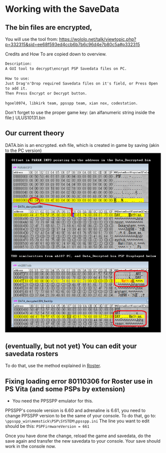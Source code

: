 # Working with the SaveData

## The bin files are encrypted,

You will use the tool from:
https://wololo.net/talk/viewtopic.php?p=332315&sid=ee68f593ed4ccb6b7b6c96d4e7b80c5a#p332315

Credits and How To are copied down to overview.
```
Description:
A GUI tool to decrypt\encrypt PSP Savedata files on PC.

How to use:
Just Drag'n'Drop required Savedata files on it's field, or Press Open to add it.
Then Press Encrypt or Decrypt button.

hgoel0974, libkirk team, ppsspp team, xian nox, codestation.
```

Don't forget to use the proper game key: (an alfanumeric string inside the file:) ULUS10131.bin

## Our current theory

DATA.bin is an encrypted. exh file, which is created in game by saving (akin to the PC version)
![Image Proof](https://github.com/Bunkai9448/NHL-07_public/blob/main/SaveData/Info_Display.png)

## (eventually, but not yet) You can edit your savedata rosters

To do that, use the method explained in [Roster](https://github.com/Bunkai9448/NHL-07_public/tree/main/Roster).

## Fixing loading error 80110306 for Roster use in PS Vita (and some PSPs by extension) 

- You need the PPSSPP emulator for this.

PPSSPP's console version is 6.60 and adrenaline is 6.61, you need to change PPSSPP version to be the same of your console. 
To do that, go to:
`\ppsspp_win\memstick\PSP\SYSTEM\ppsspp.ini`
The line you want to edit should be this:
`PSPFirmwareVersion = 661`

Once you have done the change, reload the game and savedata, do the save again and transfer the new savedata to your console. Your save should work in the console now.

